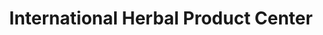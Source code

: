 ---
title: "International Herbal Product Center"
url: /ganta/international-herbal-product-center/
shop: chemist
---